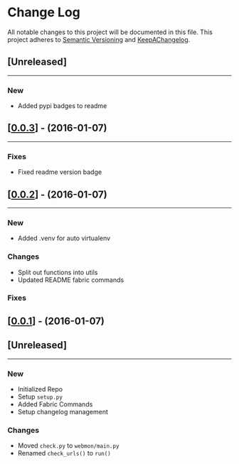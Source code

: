 # Change Log
All notable changes to this project will be documented in this file.
This project adheres to [Semantic Versioning](http://semver.org/) and [KeepAChangelog](http://keepachangelog.com/).

## [Unreleased]
---

### New
* Added pypi badges to readme


## [[0.0.3](https://github.com/mc706/webmon/releases/tag/v0.0.3)] - (2016-01-07)
---

### Fixes
* Fixed readme version badge

## [[0.0.2](https://github.com/mc706/webmon/releases/tag/v0.0.2)] - (2016-01-07)
---

### New
* Added .venv for auto virtualenv 

### Changes
* Split out functions into utils
* Updated README fabric commands

### Fixes


## [[0.0.1](https://github.com/mc706/webmon/releases/tag/v0.0.1)] - (2016-01-07)
## [Unreleased]
---

### New
* Initialized Repo
* Setup `setup.py`
* Added Fabric Commands
* Setup changelog management

### Changes
* Moved `check.py` to `webmon/main.py`
* Renamed `check_urls()` to `run()`

